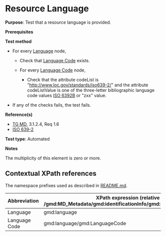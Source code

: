 # Resource Language

**Purpose**: Test that a resource language is provided.

**Prerequisites**

**Test method**

* For every [Language](#lang) node,

    * Check that [Language Code](#langCode) exists.

    * For every [Language Code](#langCode) node,

        * Check that the attribute codeList is "http://www.loc.gov/standards/iso639-2/" and the attribute codeListValue is one of the three-letter bibliographic language code values [ISO 6392B](http://inspire.ec.europa.eu/schemas/common/1.0/common.xsd) or "zxx" value.

* If any of the checks fails, the test fails.

**Reference(s)**	 

* [TG MD](./README.md#ref_TG_MD), 3.1.2.4, Req 1.6
* [ISO 639-2](./README.md#ref_ISO_639_2)

**Test type**: Automated

**Notes**

The multiplicity of this element is zero or more.

## Contextual XPath references

The namespace prefixes used as described in [README.md](./README.md#namespaces).

Abbreviation                                   |  XPath expression (relative to /gmd:MD_Metadata/gmd:identificationInfo/gmd:MD_DataIdentification/)
-----------------------------------------------| -------------------------------------------------------------------------
<a name="lang"></a> Language  | gmd:language
<a name="langCode"></a> Language Code | gmd:language/gmd:LanguageCode
